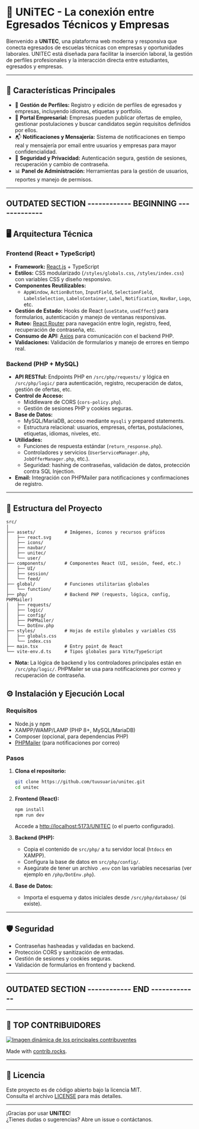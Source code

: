 # 🌟 UNiTEC - La conexión entre Egresados Técnicos y Empresas

Bienvenido a **UNiTEC**, una plataforma web moderna y responsiva que conecta egresados de escuelas técnicas con empresas y oportunidades laborales. UNITEC está diseñada para facilitar la inserción laboral, la gestión de perfiles profesionales y la interacción directa entre estudiantes, egresados y empresas.

---

## 🚀 Características Principales

- 👤 **Gestión de Perfiles:** Registro y edición de perfiles de egresados y empresas, incluyendo idiomas, etiquetas y portfolio.
- 🏢 **Portal Empresarial:** Empresas pueden publicar ofertas de empleo, gestionar postulaciones y buscar candidatos según requisitos definidos por ellos.
- 📬 **Notificaciones y Mensajería:** Sistema de notificaciones en tiempo real y mensajería por email entre usuarios y empresas para mayor confidencialidad.
- 🔐 **Seguridad y Privacidad:** Autenticación segura, gestión de sesiones, recuperación y cambio de contraseña.
- 📊 **Panel de Administración:** Herramientas para la gestión de usuarios, reportes y manejo de permisos.

---
## OUTDATED SECTION ------------ BEGINNING -------------
## 🖥️ Arquitectura Técnica

### Frontend (React + TypeScript)
- **Framework:** [React.js](https://react.dev/) + TypeScript
- **Estilos:** CSS modularizado (`/styles/globals.css`, `/styles/index.css`) con variables CSS y diseño responsivo.
- **Componentes Reutilizables:**  
  - `AppWindow`, `ActionButton`, `InputField`, `SelectionField`, `LabelsSelection`, `LabelsContainer`, `Label`, `Notification`, `NavBar`, `Logo`, etc.
- **Gestión de Estado:** Hooks de React (`useState`, `useEffect`) para formularios, autenticación y manejo de ventanas responsivas.
- **Ruteo:** [React Router](https://reactrouter.com/) para navegación entre login, registro, feed, recuperación de contraseña, etc.
- **Consumo de API:** [Axios](https://axios-http.com/) para comunicación con el backend PHP.
- **Validaciones:** Validación de formularios y manejo de errores en tiempo real.

### Backend (PHP + MySQL)
- **API RESTful:** Endpoints PHP en `/src/php/requests/` y lógica en `/src/php/logic/` para autenticación, registro, recuperación de datos, gestión de ofertas, etc.
- **Control de Acceso:**  
  - Middleware de CORS (`cors-policy.php`).
  - Gestión de sesiones PHP y cookies seguras.
- **Base de Datos:**  
  - MySQL/MariaDB, acceso mediante `mysqli` y prepared statements.
  - Estructura relacional: usuarios, empresas, ofertas, postulaciones, etiquetas, idiomas, niveles, etc.
- **Utilidades:**  
  - Funciones de respuesta estándar (`return_response.php`).
  - Controladores y servicios (`UserServiceManager.php`, `JobOfferManager.php`, etc.).
  - Seguridad: hashing de contraseñas, validación de datos, protección contra SQL Injection.
- **Email:** Integración con PHPMailer para notificaciones y confirmaciones de registro.

---

## 📂 Estructura del Proyecto

```
src/
│
├── assets/           # Imágenes, íconos y recursos gráficos
│   ├── react.svg
│   ├── icons/
│   ├── navbar/
│   ├── unitec/
│   └── user/
├── components/       # Componentes React (UI, sesión, feed, etc.)
│   ├── UI/
│   ├── session/
│   └── feed/
├── global/           # Funciones utilitarias globales
│   └── function/
├── php/              # Backend PHP (requests, lógica, config, PHPMailer)
│   ├── requests/
│   ├── logic/
│   ├── config/
│   ├── PHPMailer/
│   └── DotEnv.php
├── styles/           # Hojas de estilo globales y variables CSS
│   ├── globals.css
│   └── index.css
├── main.tsx          # Entry point de React
└── vite-env.d.ts     # Tipos globales para Vite/TypeScript
```

- **Nota:** La lógica de backend y los controladores principales están en `/src/php/logic/`. PHPMailer se usa para notificaciones por correo y recuperación de contraseña.

## ⚙️ Instalación y Ejecución Local

### Requisitos

- Node.js y npm
- XAMPP/WAMP/LAMP (PHP 8+, MySQL/MariaDB)
- Composer (opcional, para dependencias PHP)
- [PHPMailer](https://github.com/PHPMailer/PHPMailer) (para notificaciones por correo)

### Pasos

1. **Clona el repositorio:**
   ```bash
   git clone https://github.com/tuusuario/unitec.git
   cd unitec
   ```

2. **Frontend (React):**
   ```bash
   npm install
   npm run dev
   ```
   Accede a [http://localhost:5173/UNITEC](http://localhost:5173/UNITEC) (o el puerto configurado).

3. **Backend (PHP):**
   - Copia el contenido de `src/php/` a tu servidor local (`htdocs` en XAMPP).
   - Configura la base de datos en `src/php/config/`.
   - Asegúrate de tener un archivo `.env` con las variables necesarias (ver ejemplo en `/php/DotEnv.php`).

4. **Base de Datos:**
   - Importa el esquema y datos iniciales desde `/src/php/database/` (si existe).

---

## 🛡️ Seguridad

- Contraseñas hasheadas y validadas en backend.
- Protección CORS y sanitización de entradas.
- Gestión de sesiones y cookies seguras.
- Validación de formularios en frontend y backend.

---
## OUTDATED SECTION ------------ END -------------
---

## 🚀 TOP CONTRIBUIDORES
<a href="https://github.com/eestn2/UNiTEC/graphs/contributors">
  <img src="https://contrib.rocks/image?repo=eestn2/UNiTEC" alt="Imagen dinámica de los principales contribuyentes" />
</a>

Made with [contrib.rocks](https://contrib.rocks).


---

## 📄 Licencia

Este proyecto es de código abierto bajo la licencia MIT.  
Consulta el archivo [LICENSE](./LICENSE) para más detalles.

---

¡Gracias por usar **UNiTEC**!  
¿Tienes dudas o sugerencias? Abre un issue o contáctanos.
